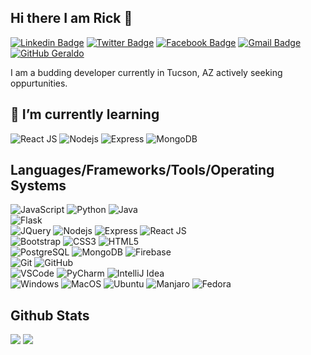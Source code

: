 ## Hi there I am Rick 👋

[![Linkedin Badge](https://img.shields.io/badge/-rickgoshen-blue?style=flat&logo=linkedin)](https://www.linkedin.com/in/rickgoshen/)
[![Twitter Badge](https://img.shields.io/badge/-@rickgoshen-black?style=flat&logo=twitter)](https://twitter.com/RickGoshen)
[![Facebook Badge](https://img.shields.io/badge/-@rgoshen-blue?style=flat&logo=facebook)](https://www.facebook.com/rick.goshen/)
[![Gmail Badge](https://img.shields.io/badge/-rick.goshen-c14438?style=flat&logo=Gmail&logoColor=white&link=mailto:rick.goshen@gmail.com)](mailto:rick.goshen@gmail.com)
[![GitHub Geraldo](https://img.shields.io/github/followers/rgoshen?label=follow&style=social)](https://github.com/rgoshen)


I am a budding developer currently in Tucson, AZ actively seeking oppurtunities.

## 🌱 I’m currently learning

![React JS](https://img.shields.io/badge/-ReactJS-black?style=flat-square&logo=react)
![Nodejs](https://img.shields.io/badge/-NodeJS-black?style=flat-square&logo=Node.js)
![Express](https://img.shields.io/badge/-Express-black?style=flat-square&logo=express)
![MongoDB](https://img.shields.io/badge/-MongoDB-black?style=flat-square&logo=mongodb)

## Languages/Frameworks/Tools/Operating Systems

![JavaScript](https://img.shields.io/badge/-JavaScript-black?style=flat-square&logo=javascript)
![Python](https://img.shields.io/badge/-Python-black?style=flat-square&logo=python)
![Java](https://img.shields.io/badge/-Java-007396?style=flat-square&logo=java)
<br>
 ![Flask](https://img.shields.io/badge/-Flask-black?style=flat-square&logo=flask)
<br>
  ![JQuery](http://img.shields.io/badge/-JQuery-black?style=flat-square&logo=jquery)
  ![Nodejs](https://img.shields.io/badge/-NodeJS-black?style=flat-square&logo=Node.js)
  ![Express](https://img.shields.io/badge/-Express-black?style=flat-square&logo=express)
  ![React JS](https://img.shields.io/badge/-ReactJS-black?style=flat-square&logo=react)
<br>
  ![Bootstrap](https://img.shields.io/badge/-Bootstrap-563D7C?style=flat-square&logo=bootstrap)
  ![CSS3](https://img.shields.io/badge/-CSS3-1572B6?style=flat-square&logo=css3)
  ![HTML5](https://img.shields.io/badge/-HTML5-E34F26?style=flat-square&logo=html5&logoColor=white)
<br>
  ![PostgreSQL](http://img.shields.io/badge/-PostgreSQL-black?style=flat-square&logo=postgresql)
  ![MongoDB](https://img.shields.io/badge/-MongoDB-black?style=flat-square&logo=mongodb)
  ![Firebase](https://img.shields.io/badge/-Firebase-black?style=flat-square&logo=firebase)
<br>
  ![Git](https://img.shields.io/badge/-Git-black?style=flat-square&logo=git)
  ![GitHub](https://img.shields.io/badge/-GitHub-181717?style=flat-square&logo=github)
 <br>
  ![VSCode](https://img.shields.io/badge/-VS_Code-007ACC?style=flat-square&logo=visual-studio-code)
  ![PyCharm](https://img.shields.io/badge/-PyCharm-000000?style=flat-square&logo=pycharm)
  ![IntelliJ Idea](https://img.shields.io/badge/-IntelliJ_Idea-000000?style=flat-square&logo=intellij-idea)
 <br>
  ![Windows](https://img.shields.io/badge/-Windows-0078D6?style=flat-square&logo=windows)
  ![MacOS](https://img.shields.io/badge/-Apple_MacOS-000000?style=flat-square&logo=apple)
  ![Ubuntu](https://img.shields.io/badge/-Ubuntu-000000?style=flat-square&logo=ubuntu)
  ![Manjaro](https://img.shields.io/badge/-Manjaro-000000?style=flat-square&logo=manjaro)
  ![Fedora](https://img.shields.io/badge/-Fedora-000000?style=flat-square&logo=fedora)
 

## Github Stats

<img src="https://github-readme-stats.vercel.app/api?username=rgoshen&theme=vue&hide_title=true&hide_border=true&show_icons=true&count_private=true&hide=stars,issues" > <img src="https://github-readme-stats.vercel.app/api/top-langs/?username=rgoshen&layout=compact&theme=vue&hide_title=true&hide_border=true" >

